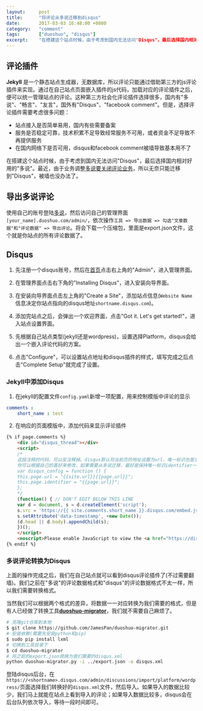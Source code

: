 ```yaml
---
layout:     post
title:      "将评论从多说迁移到disqus"
date:       2017-03-03 16:48:00 +0800
category:   "comment"
tags:       ["duoshuo", "disqus"]
excerpt:    "在搭建这个站点时候，由于考虑到国内无法访问"Disqus"，最后选择国内相对好用的"多说"。最近，由于业务调整[多说要关闭评论业务](http://dev.duoshuo.com/threads/58d1169ae293b89a20c57241)，所以无奈只能迁移到"Disqus"，被墙也没办法了。"
---
```


## 评论插件

**Jekyll** 是一个静态站点生成器，无数据库，所以评论只能通过借助第三方的js评论插件来实现。通过在自己站点页面嵌入插件的js代码，加载对应的评论插件之后，便可以统一管理站点的评论。这种第三方社会化评论插件选择很多，国内有"多说"、"畅言"、"友言"，国外有"Disqus"、"facebook comment"。但是，选择评论插件需要考虑很多问题：

- 站点接入是否简单易用，国内有些需要备案
- 服务是否稳定可靠，技术积累不足导致经常服务不可用，或者资金不足导致不再提供服务
- 在国内网络下是否可用，disqus和facebook comment被墙导致基本用不了

在搭建这个站点时候，由于考虑到国内无法访问"Disqus"，最后选择国内相对好用的"多说"。最近，由于业务调整[多说要关闭评论业务](http://dev.duoshuo.com/threads/58d1169ae293b89a20c57241)，所以无奈只能迁移到"Disqus"，被墙也没办法了。

## 导出多说评论

使用自己的账号登陆[多说](http://dev.duoshuo.com/)，然后访问自己的管理界面`[your_name].duoshuo.com/admin/`，依次操作`工具 => 导出数据 => 勾选"文章数据"和"评论数据" => 导出评论`。将会下载一个压缩包，里面是export.json文件，这个就是你站点的所有评论数据了。

## Disqus

1. 先注册一个disqus账号，然后在[首页](https://disqus.com/)点击右上角的"Admin"，进入管理界面。

2. 在管理界面点击右下角的"Installing Disqus"，进入安装向导界面。

3. 在安装向导界面点击左上角的"Create a Site"，添加站点信息(`Website Name`信息决定你站点指向的disqus地址`shortname.disqus.com`)。

4. 添加完站点之后，会弹出一个欢迎界面，点击"Got it. Let's get started!"，进入站点设置界面。

5. 先根据自己站点类型(jekyll还是wordpress)，设置选择Platform，disqus会给出一个嵌入评论代码的方案。

6. 点击"Configure"，可以设置站点地址和disqus插件的样式，填写完成之后点击"Complete Setup"就完成了设置。

### Jekyll中添加Disqus

1. 在jekyll的配置文件`config.yaml`新增一项配置，用来控制模版中评论的显示

```yaml
comments :
    short_name : test
```

2. 在响应的页面模版中，添加代码来显示评论插件

```html
{% if page.comments %}
    <div id="disqus_thread"></div>
    <script>
    /*
    这段注释的代码，可以反注释掉。disqus默认将当前页的地址设置为url，唯一标识也是当前页的地址。
    你可以根据自己的喜好来修改，如果需要从多说迁移，最好是保持唯一标识identifier一致
    var disqus_config = function () {
    this.page.url = "{{site.url}}{{page.url}}";
    this.page.identifier = "{{page.url}}";
    };
    */
    (function() { // DON'T EDIT BELOW THIS LINE
    var d = document, s = d.createElement('script');
    s.src = 'https://{{ site.comments.short_name }}.disqus.com/embed.js';
    s.setAttribute('data-timestamp', +new Date());
    (d.head || d.body).appendChild(s);
    })();
    </script>
    <noscript>Please enable JavaScript to view the <a href="https://disqus.com/?ref_noscript">comments powered by Disqus.</a></noscript>
{% endif %}
```

### 多说评论转换为Disqus

上面的操作完成之后，我们在自己站点就可以看到disqus评论插件了(不过需要翻墙)。我们之前在"多说"的评论数据格式和"disqus"的评论数据格式不太一样，所以我们需要转换格式。

当然我们可以根据两个格式的差异，将数据一一对应转换为我们需要的格式，但是有人已经做了转换工具[**duoshuo-migrator**](https://github.com/JamesPan/duoshuo-migrator)，我们就不需要自己麻烦了。

```bash
# 克隆git仓库到本地
$ git clone https://github.com/JamesPan/duoshuo-migrator.git
# 安装依赖(需要先安装python和pip)
$ sudo pip install lxml
# 切换到工具目录下
$ cd duoshuo-migrator
# 将之前的export.json转换为我们需要的disqus.xml
python duoshuo-migrator.py -i ../export.json -o disqus.xml
```

登陆disqus后台，在`https://<shortname>.disqus.com/admin/discussions/import/platform/wordpress/`页面选择我们转换好的`disqus.xml`文件，然后导入。如果导入的数据比较少，我们马上就能在站点上看到导入的评论；如果导入数据比较多，disqus会在后台队列依次导入，等待一段时间即可。
